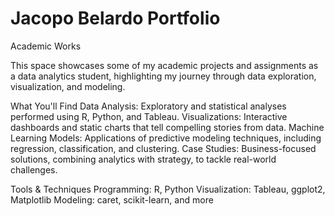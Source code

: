 # Jacopo Belardo Portfolio
Academic Works

This space showcases some of my academic projects and assignments as a data analytics student, highlighting my journey through data exploration, visualization, and modeling.

What You'll Find
Data Analysis: Exploratory and statistical analyses performed using R, Python, and Tableau.
Visualizations: Interactive dashboards and static charts that tell compelling stories from data.
Machine Learning Models: Applications of predictive modeling techniques, including regression, classification, and clustering.
Case Studies: Business-focused solutions, combining analytics with strategy, to tackle real-world challenges.

Tools & Techniques
Programming: R, Python
Visualization: Tableau, ggplot2, Matplotlib
Modeling: caret, scikit-learn, and more
